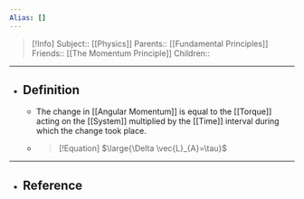 ```yaml
---
Alias: []
---
```

> [!Info]
> Subject:: [[Physics]]
> Parents:: [[Fundamental Principles]]
> Friends:: [[The Momentum Principle]]
> Children:: 
---
- ## Definition
	- The change in [[Angular Momentum]] is equal to the [[Torque]] acting on the [[System]] multiplied by the [[Time]] interval during which the change took place.
	- > [!Equation]
	  > $\large{\Delta \vec{L}_{A}=\tau}$
---
- ## Reference